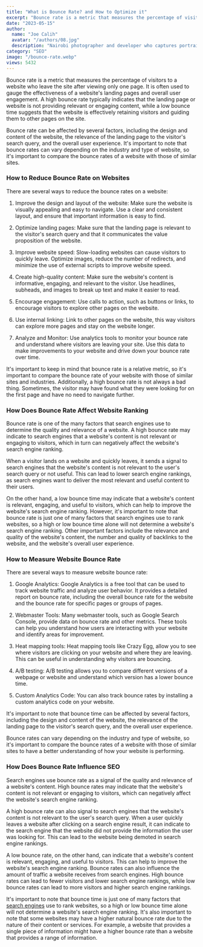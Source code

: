 ```yaml
---
title: "What is Bounce Rate? and How to Optimize it"
excerpt: "Bounce rate is a metric that measures the percentage of visitors who leave a website after viewing, high bounce rate shows low conversion."
date: "2023-05-15"
author:
  name: "Joe Calih"
  avatar: "/authors/08.jpg"
  description: "Nairobi photographer and developer who captures portraiture, landscapes, weddings, and photo studios."
category: "SEO"
image: "/bounce-rate.webp"
views: 5432
---
```



Bounce rate is a metric that measures the percentage of visitors to a website who leave the site after viewing only one page. It is often used to gauge the effectiveness of a website's landing pages and overall user engagement. A high bounce rate typically indicates that the landing page or website is not providing relevant or engaging content, while a low bounce time suggests that the website is effectively retaining visitors and guiding them to other pages on the site.

Bounce rate can be affected by several factors, including the design and content of the website, the relevance of the landing page to the visitor's search query, and the overall user experience. It's important to note that bounce rates can vary depending on the industry and type of website, so it's important to compare the bounce rates of a website with those of similar sites.

### How to Reduce Bounce Rate on Websites

There are several ways to reduce the bounce rates on a website:

1.  Improve the design and layout of the website: Make sure the website is visually appealing and easy to navigate. Use a clear and consistent layout, and ensure that important information is easy to find.

1.  Optimize landing pages: Make sure that the landing page is relevant to the visitor's search query and that it communicates the value proposition of the website.

1.  Improve website speed: Slow-loading websites can cause visitors to quickly leave. Optimize images, reduce the number of redirects, and minimize the use of external scripts to improve website speed.

1.  Create high-quality content: Make sure the website's content is informative, engaging, and relevant to the visitor. Use headlines, subheads, and images to break up text and make it easier to read.

1.  Encourage engagement: Use calls to action, such as buttons or links, to encourage visitors to explore other pages on the website.

1.  Use internal linking: Link to other pages on the website, this way visitors can explore more pages and stay on the website longer.

1.  Analyze and Monitor: Use analytics tools to monitor your bounce rate and understand where visitors are leaving your site. Use this data to make improvements to your website and drive down your bounce rate over time.

It's important to keep in mind that bounce rate is a relative metric, so it's important to compare the bounce rate of your website with those of similar sites and industries. Additionally, a high bounce rate is not always a bad thing. Sometimes, the visitor may have found what they were looking for on the first page and have no need to navigate further.

### How Does Bounce Rate Affect Website Ranking

Bounce rate is one of the many factors that search engines use to determine the quality and relevance of a website. A high bounce rate may indicate to search engines that a website's content is not relevant or engaging to visitors, which in turn can negatively affect the website's search engine ranking.

When a visitor lands on a website and quickly leaves, it sends a signal to search engines that the website's content is not relevant to the user's search query or not useful. This can lead to lower search engine rankings, as search engines want to deliver the most relevant and useful content to their users.

On the other hand, a low bounce time may indicate that a website's content is relevant, engaging, and useful to visitors, which can help to improve the website's search engine ranking. However, it's important to note that bounce rate is just one of many factors that search engines use to rank websites, so a high or low bounce time alone will not determine a website's search engine ranking. Other important factors include the relevance and quality of the website's content, the number and quality of backlinks to the website, and the website's overall user experience.

### How to Measure Website Bounce Rate

There are several ways to measure website bounce rate:

1.  Google Analytics: Google Analytics is a free tool that can be used to track website traffic and analyze user behavior. It provides a detailed report on bounce rate, including the overall bounce rate for the website and the bounce rate for specific pages or groups of pages.

1.  Webmaster Tools: Many webmaster tools, such as Google Search Console, provide data on bounce rate and other metrics. These tools can help you understand how users are interacting with your website and identify areas for improvement.

1.  Heat mapping tools: Heat mapping tools like Crazy Egg, allow you to see where visitors are clicking on your website and where they are leaving. This can be useful in understanding why visitors are bouncing.

1.  A/B testing: A/B testing allows you to compare different versions of a webpage or website and understand which version has a lower bounce time.

1.  Custom Analytics Code: You can also track bounce rates by installing a custom analytics code on your website.

It's important to note that bounce time can be affected by several factors, including the design and content of the website, the relevance of the landing page to the visitor's search query, and the overall user experience.

Bounce rates can vary depending on the industry and type of website, so it's important to compare the bounce rates of a website with those of similar sites to have a better understanding of how your website is performing.

### How Does Bounce Rate Influence SEO

Search engines use bounce rate as a signal of the quality and relevance of a website's content. High bounce rates may indicate that the website's content is not relevant or engaging to visitors, which can negatively affect the website's search engine ranking.

A high bounce rate can also signal to search engines that the website's content is not relevant to the user's search query. When a user quickly leaves a website after clicking on a search engine result, it can indicate to the search engine that the website did not provide the information the user was looking for. This can lead to the website being demoted in search engine rankings.

A low bounce rate, on the other hand, can indicate that a website's content is relevant, engaging, and useful to visitors. This can help to improve the website's search engine ranking. Bounce rates can also influence the amount of traffic a website receives from search engines. High bounce rates can lead to fewer visitors and lower search engine rankings, while low bounce rates can lead to more visitors and higher search engine rankings.

It's important to note that bounce time is just one of many factors that [search engines](https://semdeals.com/image-seo-optimization-in-blogger/) use to rank websites, so a high or low bounce time alone will not determine a website's search engine ranking. It's also important to note that some websites may have a higher natural bounce rate due to the nature of their content or services. For example, a website that provides a single piece of information might have a higher bounce rate than a website that provides a range of information.
